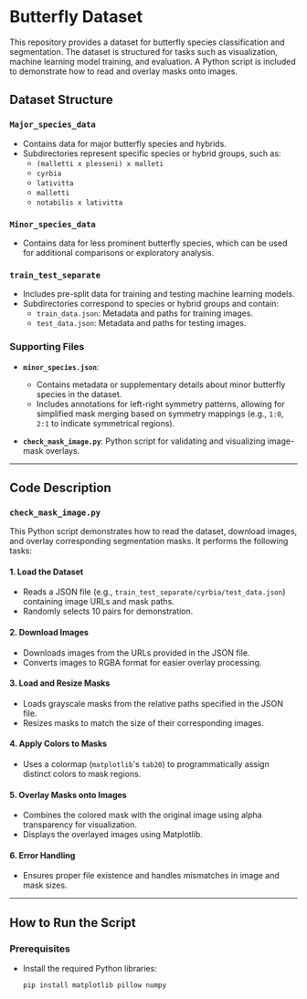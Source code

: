 # Butterfly Dataset

This repository provides a dataset for butterfly species classification and segmentation. The dataset is structured for tasks such as visualization, machine learning model training, and evaluation. A Python script is included to demonstrate how to read and overlay masks onto images.

## Dataset Structure

### `Major_species_data`
- Contains data for major butterfly species and hybrids.
- Subdirectories represent specific species or hybrid groups, such as:
  - `(malletti x plesseni) x malleti`
  - `cyrbia`
  - `lativitta`
  - `malletti`
  - `notabilis x lativitta`

### `Minor_species_data`
- Contains data for less prominent butterfly species, which can be used for additional comparisons or exploratory analysis.

### `train_test_separate`
- Includes pre-split data for training and testing machine learning models.
- Subdirectories correspond to species or hybrid groups and contain:
  - `train_data.json`: Metadata and paths for training images.
  - `test_data.json`: Metadata and paths for testing images.

### Supporting Files
- **`minor_species.json`**: 
  - Contains metadata or supplementary details about minor butterfly species in the dataset.
  - Includes annotations for left-right symmetry patterns, allowing for simplified mask merging based on symmetry mappings (e.g., `1:0`, `2:1` to indicate symmetrical regions).

- **`check_mask_image.py`**: Python script for validating and visualizing image-mask overlays.

---

## Code Description

### `check_mask_image.py`

This Python script demonstrates how to read the dataset, download images, and overlay corresponding segmentation masks. It performs the following tasks:

#### 1. Load the Dataset
- Reads a JSON file (e.g., `train_test_separate/cyrbia/test_data.json`) containing image URLs and mask paths.
- Randomly selects 10 pairs for demonstration.

#### 2. Download Images
- Downloads images from the URLs provided in the JSON file.
- Converts images to RGBA format for easier overlay processing.

#### 3. Load and Resize Masks
- Loads grayscale masks from the relative paths specified in the JSON file.
- Resizes masks to match the size of their corresponding images.

#### 4. Apply Colors to Masks
- Uses a colormap (`matplotlib`'s `tab20`) to programmatically assign distinct colors to mask regions.

#### 5. Overlay Masks onto Images
- Combines the colored mask with the original image using alpha transparency for visualization.
- Displays the overlayed images using Matplotlib.

#### 6. Error Handling
- Ensures proper file existence and handles mismatches in image and mask sizes.

---

## How to Run the Script

### Prerequisites
- Install the required Python libraries:
  ```bash
  pip install matplotlib pillow numpy
